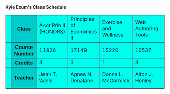 <table border=”2”
	bgcolor=”#efefef”>
  <tr>
	<th width=“150”></th>
	<th bgcolor=”#cccccc”>Class</th>
	<td>Acct Prin II (HONORS)</td>
	<td>Principles of Economics II</td>
  <td>Exercise and Wellness</td>
  <td>Web Authoring Tools</td>
	<td>Jr. Honors Sem II</td>
  <td>Representative Thinkers</td>
  </tr>
  <tr>
	<th width=“150”></th>
	<th bgcolor=”#cccccc”>Course Number</th>
	<td>11926</td>
	<td>17149</td>
  <td>15220</td>
  <td>16537</td>
	<td>13368</td>
  <td>17237</td>
  </tr>
   <tr>
	<th width=“150”></th>
	<th bgcolor=”#cccccc”>Credits</th>
	<td>3</td>
	<td>3</td>
  <td>1</td>
  <td>3</td>
	<td>1</td>
  <td>3</td>
  </tr>
   <tr>
	<th width=“150”></th>
	<th bgcolor=”#cccccc”>Teacher</th>
	<td>Jean T. Wells</td>
	<td>Agnes N. Denalane</td>
  <td>Donna L. McCormick</td>
  <td>Alton J. Henley</td>
	<td>Kanika A. Magee</td>
  <td>Charles C. Verharen</td>
  </tr>
  <tr><strong>Kyle Exum's Class Schedule</strong></tr>
</table>

